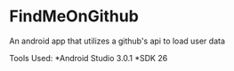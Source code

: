 # FindMeOnGithub
An android app that utilizes a github's api to load user data

Tools Used:
*Android Studio 3.0.1
*SDK 26
